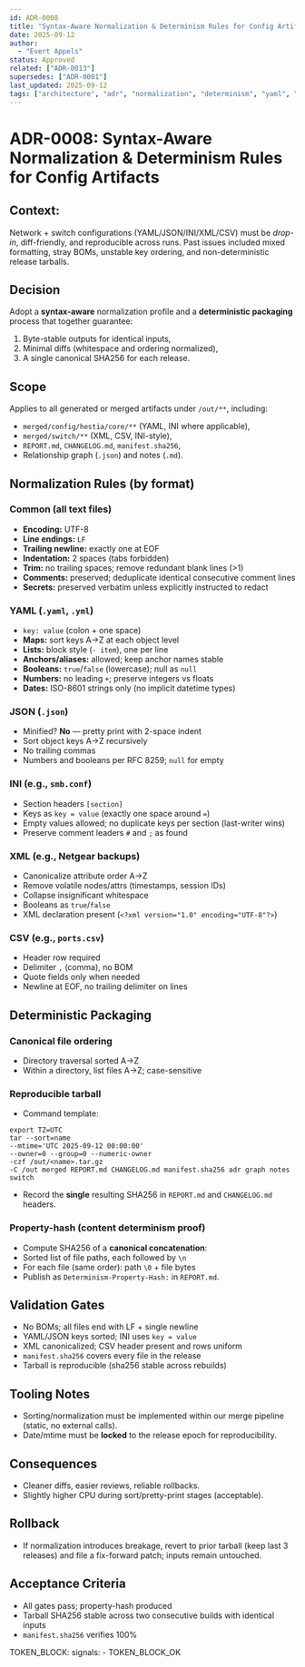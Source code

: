 ```yaml
---
id: ADR-0008
title: "Syntax-Aware Normalization & Determinism Rules for Config Artifacts"
date: 2025-09-12
author: 
  - "Evert Appels"
status: Approved
related: ["ADR-0013"]
supersedes: ["ADR-0001"]
last_updated: 2025-09-12
tags: ["architecture", "adr", "normalization", "determinism", "yaml", "json", "ini", "xml", "csv", "packaging"]
---
```


# ADR-0008: Syntax-Aware Normalization & Determinism Rules for Config Artifacts

## Context:

Network + switch configurations (YAML/JSON/INI/XML/CSV) must be *drop-in*, diff-friendly, and reproducible across runs. Past issues included mixed formatting, stray BOMs, unstable key ordering, and non-deterministic release tarballs.


## Decision
Adopt a **syntax-aware** normalization profile and a **deterministic packaging** process that together guarantee:
1) Byte-stable outputs for identical inputs,  
2) Minimal diffs (whitespace and ordering normalized),  
3) A single canonical SHA256 for each release.

## Scope
Applies to all generated or merged artifacts under `/out/**`, including:
- `merged/config/hestia/core/**` (YAML, INI where applicable),
- `merged/switch/**` (XML, CSV, INI-style),
- `REPORT.md`, `CHANGELOG.md`, `manifest.sha256`,
- Relationship graph (`.json`) and notes (`.md`).

## Normalization Rules (by format)

### Common (all text files)
- **Encoding:** UTF-8
- **Line endings:** `LF`
- **Trailing newline:** exactly one at EOF
- **Indentation:** 2 spaces (tabs forbidden)
- **Trim:** no trailing spaces; remove redundant blank lines (>1)
- **Comments:** preserved; deduplicate identical consecutive comment lines
- **Secrets:** preserved verbatim unless explicitly instructed to redact

### YAML (`.yaml`, `.yml`)
- `key: value` (colon + one space)
- **Maps:** sort keys A→Z at each object level
- **Lists:** block style (`- item`), one per line
- **Anchors/aliases:** allowed; keep anchor names stable
- **Booleans:** `true`/`false` (lowercase); null as `null`
- **Numbers:** no leading `+`; preserve integers vs floats
- **Dates:** ISO-8601 strings only (no implicit datetime types)

### JSON (`.json`)
- Minified? **No** — pretty print with 2-space indent
- Sort object keys A→Z recursively
- No trailing commas
- Numbers and booleans per RFC 8259; `null` for empty

### INI (e.g., `smb.conf`)
- Section headers `[section]`
- Keys as `key = value` (exactly one space around `=`)
- Empty values allowed; no duplicate keys per section (last-writer wins)
- Preserve comment leaders `#` and `;` as found

### XML (e.g., Netgear backups)
- Canonicalize attribute order A→Z
- Remove volatile nodes/attrs (timestamps, session IDs)
- Collapse insignificant whitespace
- Booleans as `true`/`false`
- XML declaration present (`<?xml version="1.0" encoding="UTF-8"?>`)

### CSV (e.g., `ports.csv`)
- Header row required
- Delimiter `,` (comma), no BOM
- Quote fields only when needed
- Newline at EOF, no trailing delimiter on lines

## Deterministic Packaging

### Canonical file ordering
- Directory traversal sorted A→Z
- Within a directory, list files A→Z; case-sensitive

### Reproducible tarball
- Command template:

```
export TZ=UTC
tar --sort=name
--mtime='UTC 2025-09-12 00:00:00'
--owner=0 --group=0 --numeric-owner
-czf /out/<name>.tar.gz
-C /out merged REPORT.md CHANGELOG.md manifest.sha256 adr graph notes switch
```
- Record the **single** resulting SHA256 in `REPORT.md` and `CHANGELOG.md` headers.

### Property-hash (content determinism proof)
- Compute SHA256 of a **canonical concatenation**:
- Sorted list of file paths, each followed by `\n`
- For each file (same order): path `\0` + file bytes
- Publish as `Determinism-Property-Hash:` in `REPORT.md`.

## Validation Gates
- No BOMs; all files end with LF + single newline
- YAML/JSON keys sorted; INI uses `key = value`
- XML canonicalized; CSV header present and rows uniform
- `manifest.sha256` covers every file in the release
- Tarball is reproducible (sha256 stable across rebuilds)

## Tooling Notes
- Sorting/normalization must be implemented within our merge pipeline (static, no external calls).
- Date/mtime must be **locked** to the release epoch for reproducibility.

## Consequences
- Cleaner diffs, easier reviews, reliable rollbacks.
- Slightly higher CPU during sort/pretty-print stages (acceptable).

## Rollback
- If normalization introduces breakage, revert to prior tarball (keep last 3 releases) and file a fix-forward patch; inputs remain untouched.

## Acceptance Criteria
- All gates pass; property-hash produced
- Tarball SHA256 stable across two consecutive builds with identical inputs
- `manifest.sha256` verifies 100%

TOKEN_BLOCK:
  signals:
    - TOKEN_BLOCK_OK
